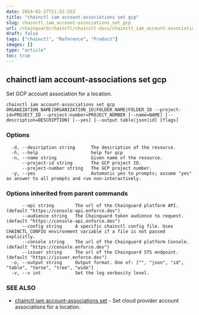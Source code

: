 ```yaml
---
date: 2024-02-27T21:52:55Z
title: "chainctl iam account-associations set gcp"
slug: chainctl_iam_account-associations_set_gcp
url: /chainguard/chainctl/chainctl-docs/chainctl_iam_account-associations_set_gcp/
draft: false
tags: ["chainctl", "Reference", "Product"]
images: []
type: "article"
toc: true
---
```

## chainctl iam account-associations set gcp

Set GCP account association for a location.

```
chainctl iam account-associations set gcp ORGANIZATION_NAME|ORGANIZATION_ID|FOLDER_NAME|FOLDER_ID --project-id=PROJECT_ID --project-number=PROJECT_NUMBER [--name=NAME] [--description=DESCRIPTION] [--yes] [--output table|json|id] [flags]
```

### Options

```
  -d, --description string      The description of the resource.
  -h, --help                    help for gcp
  -n, --name string             Given name of the resource.
      --project-id string       The GCP project ID.
      --project-number string   The GCP project number.
  -y, --yes                     Automatic yes to prompts; assume "yes" as answer to all prompts and run non-interactively.
```

### Options inherited from parent commands

```
      --api string        The url of the Chainguard platform API. (default "https://console-api.enforce.dev")
      --audience string   The Chainguard token audience to request. (default "https://console-api.enforce.dev")
      --config string     A specific chainctl config file. Uses CHAINCTL_CONFIG environment variable if a file is not passed explicitly.
      --console string    The url of the Chainguard platform Console. (default "https://console.enforce.dev")
      --issuer string     The url of the Chainguard STS endpoint. (default "https://issuer.enforce.dev")
  -o, --output string     Output format. One of: ["", "json", "id", "table", "terse", "tree", "wide"]
  -v, --v int             Set the log verbosity level.
```

### SEE ALSO

* [chainctl iam account-associations set](/chainguard/chainctl/chainctl-docs/chainctl_iam_account-associations_set/)	 - Set cloud provider account associations for a location.

